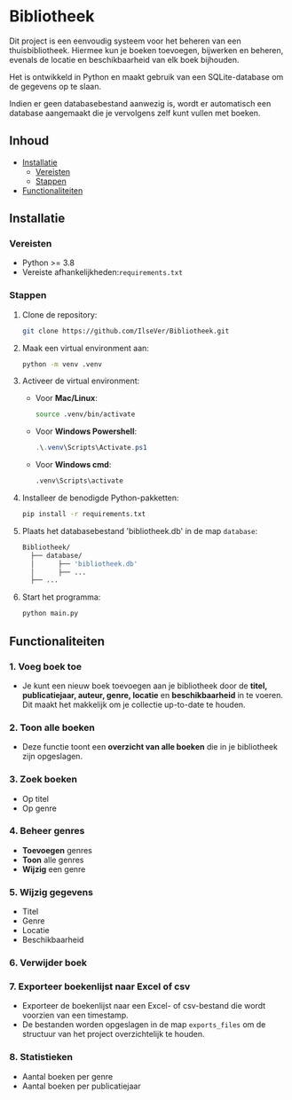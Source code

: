 # Bibliotheek
Dit project is een eenvoudig systeem voor het beheren van een thuisbibliotheek. 
Hiermee kun je boeken toevoegen, bijwerken en beheren, evenals de locatie en beschikbaarheid van elk boek bijhouden. 

Het is ontwikkeld in Python en maakt gebruik van een SQLite-database om de gegevens op te slaan.

Indien er geen databasebestand aanwezig is, wordt er automatisch een database aangemaakt die je vervolgens zelf kunt vullen met boeken.

## Inhoud
- [Installatie](#installatie)
  - [Vereisten](#vereisten)
  - [Stappen](#stappen)
- [Functionaliteiten](#functionaliteiten)

## Installatie

### Vereisten
- Python >= 3.8
- Vereiste afhankelijkheden:`requirements.txt`

### Stappen
1. Clone de repository:
   ```bash
   git clone https://github.com/IlseVer/Bibliotheek.git
   ```

2. Maak een virtual environment aan:  
   ```bash
   python -m venv .venv
   ```
     
3. Activeer de virtual environment:  
   - Voor **Mac/Linux**:
     ```bash
     source .venv/bin/activate
      ```
   - Voor **Windows Powershell**:
     ```powershell
     .\.venv\Scripts\Activate.ps1
     ```
   - Voor **Windows cmd**:  
     ```cmd
     .venv\Scripts\activate
     ```

4. Installeer de benodigde Python-pakketten:
   ``` bash
   pip install -r requirements.txt
   ```

5. Plaats het databasebestand 'bibliotheek.db' in de map `database`:
   ```bash
   Bibliotheek/
     ├── database/
     │      ├── 'bibliotheek.db'
     │      ├── ...
     ├── ...
      ```
6. Start het programma:
   ```bash
   python main.py
   ```
   
## Functionaliteiten
### 1. Voeg boek toe
- Je kunt een nieuw boek toevoegen aan je bibliotheek door de **titel, publicatiejaar, auteur, genre, locatie** en **beschikbaarheid** in te voeren. 
Dit maakt het makkelijk om je collectie up-to-date te houden.

### 2. Toon alle boeken
- Deze functie toont een **overzicht van alle boeken** die in je bibliotheek zijn opgeslagen.

### 3. Zoek boeken
- Op titel
- Op genre

### 4. Beheer genres
- **Toevoegen** genres
- **Toon** alle genres
- **Wijzig** een genre

### 5. Wijzig gegevens
 - Titel
 - Genre
 - Locatie
 - Beschikbaarheid

### 6. Verwijder boek
### 7. Exporteer boekenlijst naar Excel of csv
- Exporteer de boekenlijst naar een Excel- of csv-bestand die wordt voorzien van een timestamp.
- De bestanden worden opgeslagen in de map `exports_files` om de structuur van het project overzichtelijk te houden.

### 8. Statistieken
- Aantal boeken per genre
- Aantal boeken per publicatiejaar






